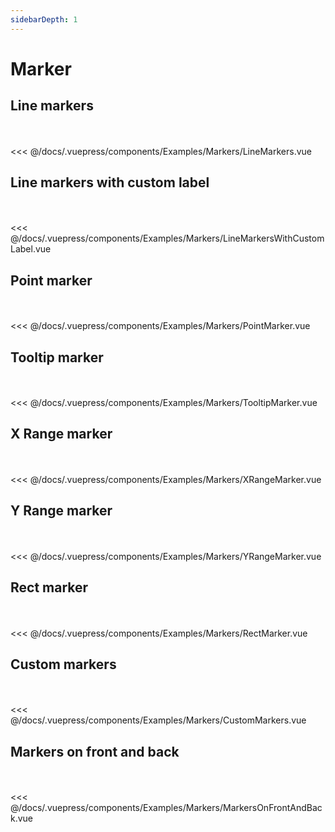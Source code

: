 ```yaml
---
sidebarDepth: 1
---
```

# Marker

## Line markers

<br>

<Examples-Markers-LineMarkers />

<br>

<SourceCode>
<<< @/docs/.vuepress/components/Examples/Markers/LineMarkers.vue
</SourceCode>


## Line markers with custom label

<br>

<Examples-Markers-LineMarkersWithCustomLabel />

<br>

<SourceCode>
<<< @/docs/.vuepress/components/Examples/Markers/LineMarkersWithCustomLabel.vue
</SourceCode>


## Point marker

<br>

<Examples-Markers-PointMarker />

<br>

<SourceCode>
<<< @/docs/.vuepress/components/Examples/Markers/PointMarker.vue
</SourceCode>

## Tooltip marker

<br>

<Examples-Markers-TooltipMarker />

<br>

<SourceCode>
<<< @/docs/.vuepress/components/Examples/Markers/TooltipMarker.vue
</SourceCode>


## X Range marker

<br>

<Examples-Markers-XRangeMarker />

<br>

<SourceCode>
<<< @/docs/.vuepress/components/Examples/Markers/XRangeMarker.vue
</SourceCode>


## Y Range marker

<br>

<Examples-Markers-YRangeMarker />

<br>

<SourceCode>
<<< @/docs/.vuepress/components/Examples/Markers/YRangeMarker.vue
</SourceCode>


## Rect marker

<br>

<Examples-Markers-RectMarker />

<br>

<SourceCode>
<<< @/docs/.vuepress/components/Examples/Markers/RectMarker.vue
</SourceCode>


## Custom markers

<br>

<Examples-Markers-CustomMarkers />

<br>

<SourceCode>
<<< @/docs/.vuepress/components/Examples/Markers/CustomMarkers.vue
</SourceCode>


## Markers on front and back

<br>

<Examples-Markers-MarkersOnFrontAndBack />

<br>

<SourceCode>
<<< @/docs/.vuepress/components/Examples/Markers/MarkersOnFrontAndBack.vue
</SourceCode>


